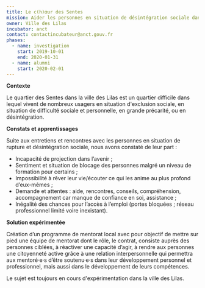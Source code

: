 ```yaml
---
title: Le c(h)œur des Sentes
mission: Aider les personnes en situation de désintégration sociale dans les quartiers
owner: Ville des Lilas
incubator: anct
contact: contactincubateur@anct.gouv.fr
phases:
  - name: investigation
    start: 2019-10-01
    end: 2020-01-31
  - name: alumni
    start: 2020-02-01
---
```

**Contexte**

Le quartier des Sentes dans la ville des Lilas est un quartier difficile dans lequel vivent de nombreux usagers en situation d'exclusion sociale, en situation de difficulté sociale et personnelle, en grande précarité, ou en désintégration. 

**Constats et apprentissages**

Suite aux entretiens et rencontres avec les personnes en situation de rupture et désintégration sociale, nous avons constaté de leur part :

* Incapacité de projection dans l’avenir ;
* Sentiment et situation de blocage des personnes malgré un niveau de formation pour certains ;
* Impossibilité à rêver leur vie/écouter ce qui les anime au plus profond d’eux-mêmes ;
* Demande et attentes : aide, rencontres, conseils, compréhension, accompagnement car manque de confiance en soi, assistance ;
* Inégalité des chances pour l’accès à l’emploi (portes bloquées ; réseau professionnel limité voire inexistant). 

**Solution expérimentée** 

Création d’un programme de mentorat local avec pour objectif de mettre sur pied une équipe de mentorat dont le rôle, le contrat, consiste auprès des personnes ciblées, à réactiver une capacité d’agir, à rendre aux personnes une citoyenneté active grâce à une relation interpersonnelle qui permettra aux mentoré·e·s d’être soutenu·e·s dans leur développement personnel et professionnel, mais aussi dans le développement de leurs compétences.

Le sujet est toujours en cours d'expérimentation dans la ville des Lilas.
